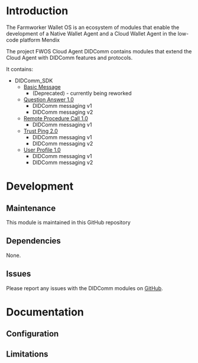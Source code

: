 # Introduction

The Farmworker Wallet OS is an ecosystem of modules that enable the development of a Native Wallet Agent and a Cloud Wallet Agent in the low-code platform Mendix

The project FWOS Cloud Agent DIDComm contains modules that extend the Cloud Agent with DIDComm features and protocols.

It contains:
- DIDComm_SDK
    - [Basic Message](https://github.com/hyperledger/aries-rfcs/tree/main/features/0095-basic-message)
        - (Deprecated) - currently being reworked
    - [Question Answer 1.0](https://didcomm.org/question-answer/1.0/)
        - DIDComm messaging v1
        - DIDComm messaging v2
    - [Remote Procedure Call 1.0](https://didcomm.org/drpc/1.0/)
        - DIDComm messaging v1
    - [Trust Ping 2.0](https://identity.foundation/didcomm-messaging/spec/#trust-ping-protocol-20)
        - DIDComm messaging v1
        - DIDComm messaging v2
    - [User Profile 1.0](https://didcomm.org/user-profile/1.0/)
        - DIDComm messaging v1
        - DIDComm messaging v2

# Development

## Maintenance

This module is maintained in this GitHub repository

## Dependencies

None.

## Issues

Please report any issues with the DIDComm modules on [GitHub](https://github.com/Entidad/fwos-cloudagent-didcomm/issues).

# Documentation

## Configuration

## Limitations

